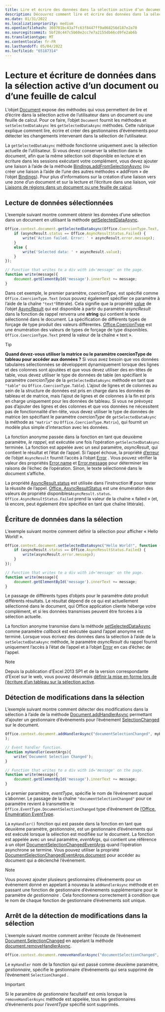 ```yaml
---
title: Lire et écrire des données dans la sélection active d’un document ou d’une feuille de calcul
description: Découvrez comment lire et écrire des données dans la sélection active dans un document Word ou une feuille de calcul Excel.
ms.date: 01/31/2022
ms.localizationpriority: medium
ms.openlocfilehash: 360701bc43a7fc63f8447ff9a068256d187e2a70
ms.sourcegitcommit: 5bf28c447c5b60e2cc7e7a2155db66cd9fe2ab6b
ms.translationtype: MT
ms.contentlocale: fr-FR
ms.lasthandoff: 05/04/2022
ms.locfileid: "65187314"
---
```

# <a name="read-and-write-data-to-the-active-selection-in-a-document-or-spreadsheet"></a>Lecture et écriture de données dans la sélection active d’un document ou d’une feuille de calcul

L’objet [Document](/javascript/api/office/office.document) expose des méthodes qui vous permettent de lire et d’écrire dans la sélection active de l’utilisateur dans un document ou une feuille de calcul. Pour ce faire, l’objet `Document` fournit les méthodes et `setSelectedDataAsync` les `getSelectedDataAsync` méthodes. Cette rubrique explique comment lire, écrire et créer des gestionnaires d’événements pour détecter les changements intervenant dans la sélection de l’utilisateur.

La `getSelectedDataAsync` méthode fonctionne uniquement avec la sélection actuelle de l’utilisateur. Si vous devez conserver la sélection dans le document, afin que la même sélection soit disponible en lecture et en écriture dans les sessions exécutant votre complément, vous devez ajouter une liaison à l’aide de la méthode [Bindings.addFromSelectionAsync](/javascript/api/office/office.bindings#office-office-bindings-addfromselectionasync-member(1)) (ou créer une liaison à l’aide de l’une des autres méthodes « addFrom » de l’objet [Bindings](/javascript/api/office/office.bindings)). Pour plus d’informations sur la création d’une liaison vers une zone d’un document et sur la lecture et l’écriture dans une liaison, voir [Liaisons de régions dans un document ou une feuille de calcul](bind-to-regions-in-a-document-or-spreadsheet.md).

## <a name="read-selected-data"></a>Lecture de données sélectionnées

L’exemple suivant montre comment obtenir les données d’une sélection dans un document en utilisant la méthode [getSelectedDataAsync](/javascript/api/office/office.document#office-office-document-getselecteddataasync-member(1)).

```js
Office.context.document.getSelectedDataAsync(Office.CoercionType.Text, function (asyncResult) {
    if (asyncResult.status == Office.AsyncResultStatus.Failed) {
        write('Action failed. Error: ' + asyncResult.error.message);
    }
    else {
        write('Selected data: ' + asyncResult.value);
    }
});

// Function that writes to a div with id='message' on the page.
function write(message){
    document.getElementById('message').innerText += message; 
}
```

Dans cet exemple, le premier paramètre, _coercionType_, est spécifié comme `Office.CoercionType.Text` (vous pouvez également spécifier ce paramètre à l’aide de la chaîne `"text"`littérale). Cela signifie que la propriété [value](/javascript/api/office/office.asyncresult#office-office-asyncresult-status-member) de l’objet [AsyncResult](/javascript/api/office/office.asyncresult) qui est disponible à partir du paramètre _asyncResult_ dans la fonction de rappel renverra une **string** qui contient le texte sélectionné dans le document. La spécification de différents types de forçage de type produit des valeurs différentes. [Office.CoercionType](/javascript/api/office/office.coerciontype) est une énumération des valeurs de types de forçage de type disponibles. `Office.CoercionType.Text` prend la valeur de la chaîne « text ».

> [!TIP]
> **Quand devez-vous utiliser la matrice ou le paramètre coercionType de tableau pour accéder aux données ?** Si vous avez besoin que vos données tabulaires sélectionnées se développent dynamiquement lorsque des lignes et des colonnes sont ajoutées et que vous devez utiliser des en-têtes de table, vous devez utiliser le type de données de table (en spécifiant le paramètre _coercionType_ de la `getSelectedDataAsync` méthode en tant que `"table"` ou `Office.CoercionType.Table`). L’ajout de lignes et de colonnes au sein de la structure de données est pris en charge dans les données de tableau et de matrice, mais l’ajout de lignes et de colonnes à la fin est pris en charge uniquement pour les données de tableau. Si vous ne prévoyez pas d’ajouter des lignes et des colonnes et que vos données ne nécessitent pas de fonctionnalité d’en-tête, vous devez utiliser le type de données de matrice (en spécifiant le paramètre  _coercionType_ de `getSelectedDataAsync` la méthode as `"matrix"` ou `Office.CoercionType.Matrix`), qui fournit un modèle plus simple d’interaction avec les données.

La fonction anonyme passée dans la fonction en tant que deuxième paramètre, _le rappel_, est exécutée une fois l’opération `getSelectedDataAsync` terminée. La fonction est appelée avec un seul paramètre, _asyncResult_, qui contient le résultat et l’état de l’appel. Si l’appel échoue, la propriété [d’erreur](/javascript/api/office/office.asyncresult#office-office-asyncresult-error-member) de l’objet `AsyncResult` fournit l’accès à l’objet [Error](/javascript/api/office/office.error) . Vous pouvez vérifier la valeur des propriétés [Error.name](/javascript/api/office/office.error#office-office-error-name-member) et [Error.message](/javascript/api/office/office.error#office-office-error-message-member) pour déterminer les raisons de l’échec de l’opération. Sinon, le texte sélectionné dans le document s’affiche.

La propriété [AsyncResult.status](/javascript/api/office/office.asyncresult#office-office-asyncresult-error-member) est utilisée dans l’instruction **if** pour tester la réussite de l’appel. [Office. AsyncResultStatus](/javascript/api/office/office.asyncresult#office-office-asyncresult-status-member) est une énumération des valeurs de propriété disponibles`AsyncResult.status`. `Office.AsyncResultStatus.Failed` prend la valeur de la chaîne « failed » (et, là encore, peut également être spécifiée en tant que chaîne littérale).

## <a name="write-data-to-the-selection"></a>Écriture de données dans la sélection

L’exemple suivant montre comment définir la sélection pour afficher « Hello World! ».

```js
Office.context.document.setSelectedDataAsync("Hello World!", function (asyncResult) {
    if (asyncResult.status == Office.AsyncResultStatus.Failed) {
        write(asyncResult.error.message);
    }
});

// Function that writes to a div with id='message' on the page.
function write(message){
    document.getElementById('message').innerText += message;
}
```

Le passage de différents types d’objets pour le paramètre  _data_ produit différents résultats. Le résultat dépend de ce qui est actuellement sélectionné dans le document, qui Office application cliente héberge votre complément, et si les données transmises peuvent être forcées à la sélection actuelle.

La fonction anonyme transmise dans la méthode [setSelectedDataAsync](/javascript/api/office/office.document#office-office-document-setselecteddataasync-member(1)) comme paramètre _callback_ est exécutée quand l’appel anonyme est terminé. Lorsque vous écrivez des données dans la sélection à l’aide de la `setSelectedDataAsync` méthode, le paramètre _asyncResult_ du rappel fournit uniquement l’accès à l’état de l’appel et à l’objet [Error](/javascript/api/office/office.error) en cas d’échec de l’appel.

> [!NOTE]
> Depuis la publication d’Excel 2013 SP1 et de la version correspondante d’Excel sur le web, vous pouvez désormais [définir la mise en forme lors de l’écriture d’un tableau sur la sélection active](../excel/excel-add-ins-tables.md).

## <a name="detect-changes-in-the-selection"></a>Détection de modifications dans la sélection

L’exemple suivant montre comment détecter des modifications dans la sélection à l’aide de la méthode [Document.addHandlerAsync](/javascript/api/office/office.document#office-office-document-addhandlerasync-member(1)) permettant d’ajouter un gestionnaire d’événements pour l’événement [SelectionChanged](/javascript/api/office/office.documentselectionchangedeventargs) sur le document.

```js
Office.context.document.addHandlerAsync("documentSelectionChanged", myHandler, function(result){}
);

// Event handler function.
function myHandler(eventArgs){
    write('Document Selection Changed');
}

// Function that writes to a div with id='message' on the page.
function write(message){
    document.getElementById('message').innerText += message;
}
```

Le premier paramètre, _eventType_, spécifie le nom de l’événement auquel s’abonner. Le passage de la chaîne `"documentSelectionChanged"` pour ce paramètre revient à transmettre le `Office.EventType.DocumentSelectionChanged` type d’événement de [l’Office. Énumération EventType](/javascript/api/office/office.eventtype).

La  `myHandler()` fonction qui est passée dans la fonction en tant que deuxième paramètre, _gestionnaire_, est un gestionnaire d’événements qui est exécuté lorsque la sélection est modifiée sur le document. La fonction est appelée avec un seul paramètre, _eventArgs_, qui contient une référence à un objet [DocumentSelectionChangedEventArgs](/javascript/api/office/office.documentselectionchangedeventargs) quand l’opération asynchrone se termine. Vous pouvez utiliser la propriété [DocumentSelectionChangedEventArgs.document](/javascript/api/office/office.documentselectionchangedeventargs#office-office-documentselectionchangedeventargs-document-member) pour accéder au document qui a déclenché l’événement.

> [!NOTE]
> Vous pouvez ajouter plusieurs gestionnaires d’événements pour un événement donné en appelant à nouveau la `addHandlerAsync` méthode et en passant une fonction de gestionnaire d’événements supplémentaire pour le paramètre _de gestionnaire_ . Cela fonctionnera correctement à condition que le nom de chaque fonction de gestionnaire d’événements soit unique.

## <a name="stop-detecting-changes-in-the-selection"></a>Arrêt de la détection de modifications dans la sélection

L’exemple suivant montre comment arrêter l’écoute de l’événement [Document.SelectionChanged](/javascript/api/office/office.documentselectionchangedeventargs) en appelant la méthode [document.removeHandlerAsync](/javascript/api/office/office.document#office-office-document-removehandlerasync-member(1)).

```js
Office.context.document.removeHandlerAsync("documentSelectionChanged", {handler:myHandler}, function(result){});
```

Le  `myHandler` nom de la fonction qui est passé comme deuxième paramètre, _gestionnaire_, spécifie le gestionnaire d’événements qui sera supprimé de l’événement `SelectionChanged` .

> [!IMPORTANT]
> Si le paramètre  _de gestionnaire_ facultatif est omis lorsque la `removeHandlerAsync` méthode est appelée, tous les gestionnaires d’événements pour _l’eventType_ spécifié sont supprimés.
